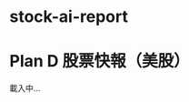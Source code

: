 # stock-ai-report
<!DOCTYPE html>
<html lang="zh-TW">
<head>
  <meta charset="UTF-8">
  <title>Plan D 股票快報</title>
</head>
<body>
  <h1>Plan D 股票快報（美股）</h1>
  <div id="stock-info">載入中...</div>

  <script>
    const apiKey = "你的API_KEY"; // ← 自己註冊 Twelve Data 後取得
    const symbols = ["AAPL", "MSFT", "GOOGL", "TSLA"]; // 自訂你要的股票代碼

    async function fetchStockData() {
      const stockInfoDiv = document.getElementById("stock-info");
      stockInfoDiv.innerHTML = "";

      for (let symbol of symbols) {
        const url = `https://api.twelvedata.com/price?symbol=${symbol}&apikey=${apiKey}`;
        try {
          const res = await fetch(url);
          const data = await res.json();
          stockInfoDiv.innerHTML += `<p>${symbol}: $${data.price}</p>`;
        } catch (err) {
          stockInfoDiv.innerHTML += `<p>${symbol}: 讀取失敗</p>`;
        }
      }
    }

    fetchStockData();
  </script>
</body>
</html>